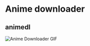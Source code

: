 # Anime downloader
## animedl 
![Anime Downloader GIF](https://media.giphy.com/media/i9QFDLUY86a9dp8Cj5/giphy.gif)
